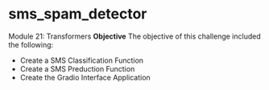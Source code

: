 # sms_spam_detector
Module 21: Transformers
**Objective** The objective of this challenge included the following:
- Create a SMS Classification Function
- Create a SMS Preduction Function
- Create the Gradio Interface Application
